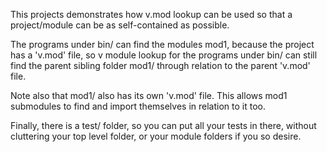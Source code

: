 
This projects demonstrates how v.mod lookup can be used so that 
a project/module can be as self-contained as possible.

The programs under bin/ can find the modules mod1, 
because the project has a 'v.mod' file, so v module lookup for 
the programs under bin/ can still find the parent sibling folder
mod1/ through relation to the parent 'v.mod' file.

Note also that mod1/ also has its own 'v.mod' file.
This allows mod1 submodules to find and import themselves 
in relation to it too.

Finally, there is a test/ folder, so you can put all your tests
in there, without cluttering your top level folder, or your module
folders if you so desire.
